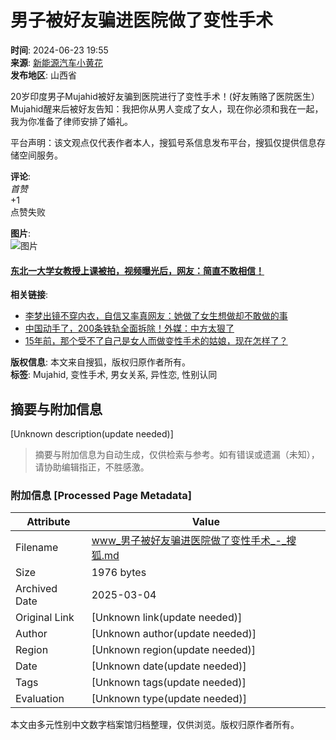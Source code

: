 # 男子被好友骗进医院做了变性手术

**时间**: 2024-06-23 19:55  
**来源**: [新能源汽车小黄花](https://www.sohu.com/?spm=smpc.content-abroad.content.1.17375710215769X2Whqh)  
**发布地区**: 山西省  

20岁印度男子Mujahid被好友骗到医院进行了变性手术！(好友贿赂了医院医生） Mujahid醒来后被好友告知：我把你从男人变成了女人，现在你必须和我在一起，我为你准备了律师安排了婚礼。

平台声明：该文观点仅代表作者本人，搜狐号系信息发布平台，搜狐仅提供信息存储空间服务。

**评论**:  
_首赞_  
+1  
点赞失败

**图片**:  
![图片](https://q0.itc.cn/c_lfill,w_300,h_200,g_face/images03/20250122/f65c453e7c1545a2a8696a137bed381c.jpeg)  
#### [东北一大学女教授上课被拍，视频曝光后，网友：简直不敢相信！](https://www.sohu.com/a/851824465_121124334?scm=10008.1479_13-1479_13-68_68.0-3345002-3356002.0.0&spm=smpc.content-abroad.fd-d.1.17375710215769X2Whqh)

**相关链接**:  
- [李梦出镜不穿内衣，自信又率真网友：她做了女生想做却不敢做的事](https://www.sohu.com/a/850867018_122045610?scm=10008.1479_13-1479_13-68_68.0-3345002-3356002.0.0&spm=smpc.content-abroad.fd-d.2.17375710215769X2Whqh)  
- [中国动手了，200条铁轨全面拆除！外媒：中方太狠了](https://www.sohu.com/a/851502520_122106421?scm=10008.1479_13-1479_13-68_68.0-3345002-3356002.0.0&spm=smpc.content-abroad.fd-d.3.17375710215769X2Whqh)  
- [15年前，那个受不了自己是女人而做变性手术的姑娘，现在怎样了？](https://www.sohu.com/a/850733464_121645694?scm=10008.1479_13-1479_13-68_68.0-3345002-3356002.0.0&spm=smpc.content-abroad.fd-d.9.17375710215769X2Whqh)  

**版权信息**: 本文来自搜狐，版权归原作者所有。  
**标签**: Mujahid, 变性手术, 男女关系, 异性恋, 性别认同
<!-- tcd_original_link https://www.sohu.com/a/787924546_121124485 -->


## 摘要与附加信息

<!-- tcd_abstract -->
[Unknown description(update needed)]
<!-- tcd_abstract_end -->

> 摘要与附加信息为自动生成，仅供检索与参考。如有错误或遗漏（未知），请协助编辑指正，不胜感激。

### 附加信息 [Processed Page Metadata]

| Attribute       | Value                                  |
|-----------------|----------------------------------------|
| Filename        | www_男子被好友骗进医院做了变性手术_-_搜狐.md                             |
| Size            | 1976 bytes                           |
| Archived Date   | 2025-03-04                             |
| Original Link   | [Unknown link(update needed)]                       |
| Author          | [Unknown author(update needed)]                               |
| Region          | [Unknown region(update needed)]                               |
| Date            | [Unknown date(update needed)]                                 |
| Tags            | [Unknown tags(update needed)]                                 |
| Evaluation            | [Unknown type(update needed)]                                 |
<!-- tcd_table_end -->

本文由多元性别中文数字档案馆归档整理，仅供浏览。版权归原作者所有。
